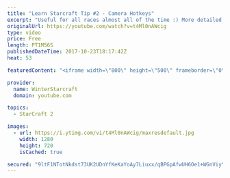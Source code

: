 ```yaml
---
title: "Learn Starcraft Tip #2 - Camera Hotkeys"
excerpt: "Useful for all races almost all of the time :) More detailed guides/tutorials under the learn to play starcraft playlist."
originalUrl: https://youtube.com/watch?v=t4Ml0nAWcig
type: video
price: Free
length: PT1M56S
publishedDateTime: 2017-10-23T18:17:42Z
heat: 53

featuredContent: "<iframe width=\"800\" height=\"500\" frameborder=\"0\" src=\"https://www.youtube.com/embed/t4Ml0nAWcig\" allow=\"accelerometer; autoplay; encrypted-media; gyroscope; picture-in-picture\" allowfullscreen></iframe>"

provider:
  name: WinterStarcraft
  domain: youtube.com

topics:
  - StarCraft 2

images:
  - url: https://i.ytimg.com/vi/t4Ml0nAWcig/maxresdefault.jpg
    width: 1280
    height: 720
    isCached: true

secured: "9ltF1NTotNkdst73UK2UDnYfKeKaYoAy7Liuxx/qBPGpAfwUH6Oe1+WGnViyY0Jw8bYy9P8RKtvVwP2pav62BMyL6a/B9xlGIxJKXBNUUqgVbz6QHCOfhQLglNkeH7LRDrDuxtlWwhYTO+1Nj3Wy0S0gDr0R++nVmV0RflGWkyaXqBeBAzI59rFVQS4wtjUNcA7R3nPlL75SNayUAA4A2ZGwrt5W9zbqq4P1UDpomx25ZvP0VgDrj/grdFjO63jMttRpILCwMTZG7GwEsjgU45/+gIoLUMzk0GxHcn+DGCsnsJIBtWLaXjy0GY/NTBReh34pkmqR2FrJe19oRq6FV3bbXRZpz3h0dn6JEiKwUc2mErKSTS6o5QK67HfpTyA3PWYWuurG7+/kQCUnoWsVROlF6wWnbW48am9J4jZ3uSY=;HJwhBnf3Cvb346mRgwyY3A=="
---
```


